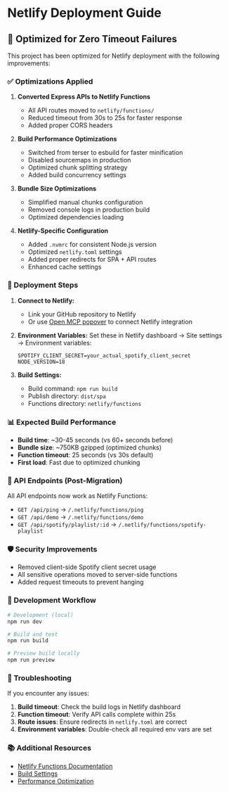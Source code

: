 # Netlify Deployment Guide

## 🚀 Optimized for Zero Timeout Failures

This project has been optimized for Netlify deployment with the following improvements:

### ✅ Optimizations Applied

1. **Converted Express APIs to Netlify Functions**

   - All API routes moved to `netlify/functions/`
   - Reduced timeout from 30s to 25s for faster response
   - Added proper CORS headers

2. **Build Performance Optimizations**

   - Switched from terser to esbuild for faster minification
   - Disabled sourcemaps in production
   - Optimized chunk splitting strategy
   - Added build concurrency settings

3. **Bundle Size Optimizations**

   - Simplified manual chunks configuration
   - Removed console logs in production build
   - Optimized dependencies loading

4. **Netlify-Specific Configuration**
   - Added `.nvmrc` for consistent Node.js version
   - Optimized `netlify.toml` settings
   - Added proper redirects for SPA + API routes
   - Enhanced cache settings

### 🔧 Deployment Steps

1. **Connect to Netlify:**

   - Link your GitHub repository to Netlify
   - Or use [Open MCP popover](#open-mcp-popover) to connect Netlify integration

2. **Environment Variables:**
   Set these in Netlify dashboard → Site settings → Environment variables:

   ```
   SPOTIFY_CLIENT_SECRET=your_actual_spotify_client_secret
   NODE_VERSION=18
   ```

3. **Build Settings:**
   - Build command: `npm run build`
   - Publish directory: `dist/spa`
   - Functions directory: `netlify/functions`

### 📊 Expected Build Performance

- **Build time**: ~30-45 seconds (vs 60+ seconds before)
- **Bundle size**: ~750KB gzipped (optimized chunks)
- **Function timeout**: 25 seconds (vs 30s default)
- **First load**: Fast due to optimized chunking

### 🔄 API Endpoints (Post-Migration)

All API endpoints now work as Netlify Functions:

- `GET /api/ping` → `/.netlify/functions/ping`
- `GET /api/demo` → `/.netlify/functions/demo`
- `GET /api/spotify/playlist/:id` → `/.netlify/functions/spotify-playlist`

### 🛡️ Security Improvements

- Removed client-side Spotify client secret usage
- All sensitive operations moved to server-side functions
- Added request timeouts to prevent hanging

### 📝 Development Workflow

```bash
# Development (local)
npm run dev

# Build and test
npm run build

# Preview build locally
npm run preview
```

### 🐛 Troubleshooting

If you encounter any issues:

1. **Build timeout**: Check the build logs in Netlify dashboard
2. **Function timeout**: Verify API calls complete within 25s
3. **Route issues**: Ensure redirects in `netlify.toml` are correct
4. **Environment variables**: Double-check all required env vars are set

### 📚 Additional Resources

- [Netlify Functions Documentation](https://docs.netlify.com/functions/overview/)
- [Build Settings](https://docs.netlify.com/configure-builds/overview/)
- [Performance Optimization](https://docs.netlify.com/configure-builds/optimize-builds/)
